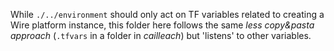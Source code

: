 While `./../environment` should only act on TF variables related to creating a Wire platform
instance, this folder here follows the same *less copy&pasta approach* (`.tfvars` in a folder in *cailleach*)
but 'listens' to other variables.